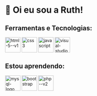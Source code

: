 <h1>👋 Oi eu sou a Ruth!</h1>

<h2>Ferramentas e Tecnologias:</h2>
<p float="left">
<img  width ="50"  height="50" src="https://img.icons8.com/color/48/html-5--v1.png"  alt ="html-5--v1" />
<img width="50" height="50" src="https://img.icons8.com/fluency/48/css3.png" alt="css3"/>
<img width="50" height="50" src="https://img.icons8.com/fluency/48/javascript.png" alt="javascript"/>
<img width="50" height="50" src="https://img.icons8.com/color/48/visual-studio--v1.png" alt="visual-studio--v1"/>
</p>

<h2>Estou aprendendo:</h2>
<p float="left">
<img width="50" height="50" src="https://img.icons8.com/color/48/mysql-logo.png" alt="mysql-logo"/>
<img width="50" height="50" src="https://img.icons8.com/nolan/64/bootstrap.png" alt="bootstrap"/>
<img width="50" height="50" src="https://img.icons8.com/nolan/64/php--v2.png" alt="php--v2"/>
</p>          
          
 
<!---
ruthsantanasilva/ruthsantanasilva is a ✨ special ✨ repository because its `README.md` (this file) appears on your GitHub profile.
You can click the Preview link to take a look at your changes.
--->
